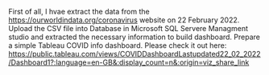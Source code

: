 First of all, I hvae extract the data from the https://ourworldindata.org/coronavirus website on 22 February 2022.
Upload the CSV file into Database in Microsoft SQL Servere Managment studio and extracted the necessary information to build dashboard.
Prepare a simple Tableau COVID info dashboard. Please check it out here: https://public.tableau.com/views/COVIDDashboardLastupdated22_02_2022/Dashboard1?:language=en-GB&:display_count=n&:origin=viz_share_link 
